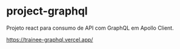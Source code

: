 # project-graphql
Projeto react para consumo de API com GraphQL em Apollo Client.

https://trainee-graphql.vercel.app/
